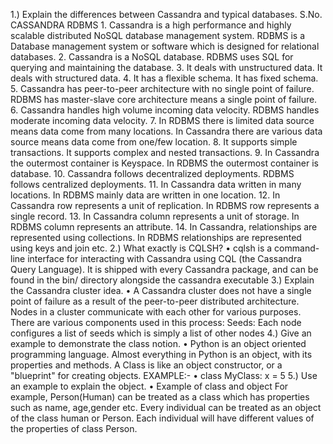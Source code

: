 1.) Explain the differences between Cassandra 
and typical databases.
S.No. CASSANDRA
RDBMS
1.
Cassandra is a high performance 
and highly scalable distributed 
NoSQL database management 
system.
RDBMS is a Database 
management system or 
software which is designed for 
relational databases.
2.
Cassandra is a NoSQL database.
RDBMS uses SQL for querying 
and maintaining the database.
3.
It deals with unstructured data.
It deals with structured data.
4.
It has a flexible schema.
It has fixed schema.
5.
Cassandra has peer-to-peer 
architecture with no single point of 
failure.
RDBMS has master-slave core 
architecture means a single 
point of failure.
6.
Cassandra handles high volume 
incoming data velocity.
RDBMS handles moderate 
incoming data velocity.
7.
In RDBMS there is limited data 
source means data come from 
many locations.
In Cassandra there are various 
data source means data come 
from one/few location.
8.
It supports simple transactions.
It supports complex and nested 
transactions.
9.
In Cassandra the outermost 
container is Keyspace.
In RDBMS the outermost 
container is database.
10.
Cassandra follows decentralized 
deployments.
RDBMS follows centralized 
deployments.
11.
In Cassandra data written in many 
locations.
In RDBMS mainly data are 
written in one location.
12.
In Cassandra row represents a 
unit of replication.
In RDBMS row represents a 
single record.
13.
In Cassandra column represents 
a unit of storage.
In RDBMS column represents 
an attribute.
14.
In Cassandra, relationships are 
represented using collections.
In RDBMS relationships are 
represented using keys and 
join etc.
2.) What exactly is CQLSH?
• cqlsh is a command-line interface for 
interacting with Cassandra using CQL 
(the Cassandra Query Language). It is 
shipped with every Cassandra package, 
and can be found in the bin/ directory 
alongside the cassandra executable
3.) Explain the Cassandra cluster idea.
• A Cassandra cluster does not have a 
single point of failure as a result of the 
peer-to-peer distributed architecture. 
Nodes in a cluster communicate with 
each other for various purposes. There 
are various components used in this 
process: Seeds: Each node configures a 
list of seeds which is simply a list of 
other nodes
4.) Give an example to demonstrate the class 
notion.
• Python is an object oriented 
programming language. Almost 
everything in Python is an object, with 
its properties and methods. A Class is 
like an object constructor, or a 
"blueprint" for creating objects.
EXAMPLE:-
• class MyClass:
x = 5
5.) Use an example to explain the object.
• Example of class and object For 
example, Person(Human) can be 
treated as a class which has properties 
such as name, age,gender etc. Every 
individual can be treated as an object 
of the class human or Person. Each 
individual will have different values of 
the properties of class Person.
